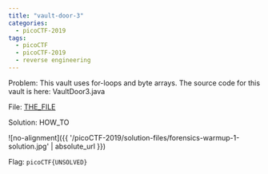 ```yaml
---
title: "vault-door-3"
categories:
  - picoCTF-2019
tags:
  - picoCTF
  - picoCTF-2019
  - reverse engineering
---
```


Problem: This vault uses for-loops and byte arrays. The source code for this vault is here: VaultDoor3.java

File: [THE_FILE](https://github.com/Yorzaren/ctf/raw/master/picoCTF-2019/problem-files/FILENAMEHERE "Download file")

Solution: HOW_TO

![no-alignment]({{ '/picoCTF-2019/solution-files/forensics-warmup-1-solution.jpg' | absolute_url }})


Flag: ```picoCTF{UNSOLVED}```